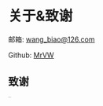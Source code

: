 # 关于&致谢 <!-- {docsify-ignore-all} -->

邮箱:   wang_biao@126.com 

Github: [MrVW](https://github.com/MrVW)  




## 致谢

<span style="font-size:1px;">Thanks you! </span>